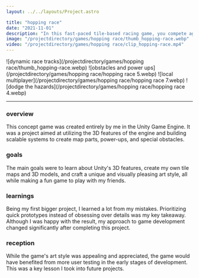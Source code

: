 ```yaml
---
layout: ../../layouts/Project.astro

title: "hopping race"
date: "2021-11-01"
description: "In this fast-paced tile-based racing game, you compete against up to 7 friends through a randomly generated world. Your score essentially acts as your HP, decreasing every second. Gathering coins increases your score, but beware, when your score reaches zero, you are eliminated for that round."
image: "/projectdirectory/games/hopping race/thumb_hopping-race.webp"
video: "/projectdirectory/games/hopping race/clip_hopping-race.mp4"
---
```


![dynamic race tracks](/projectdirectory/games/hopping race/thumb_hopping-race.webp)
![obstacles and power ups](/projectdirectory/games/hopping race/hopping race 5.webp)
![local multiplayer](/projectdirectory/games/hopping race/hopping race 7.webp)
![dodge the hazards](/projectdirectory/games/hopping race/hopping race 4.webp)

---

### overview
This concept game was created entirely by me in the Unity Game Engine. It was a project aimed at utilizing the 3D features of the engine and building scalable systems to create map parts, power-ups, and special obstacles.

### goals
The main goals were to learn about Unity's 3D features, create my own tile maps and 3D models, and craft a unique and visually pleasing art style, all while making a fun game to play with my friends.

### learnings
Being my first bigger project, I learned a lot from my mistakes. Prioritizing quick prototypes instead of obsessing over details was my key takeaway. Although I was happy with the result, my approach to game development changed significantly after completing this project.

### reception
While the game's art style was appealing and appreciated, the game would have benefited from more user testing in the early stages of development. This was a key lesson I took into future projects.
